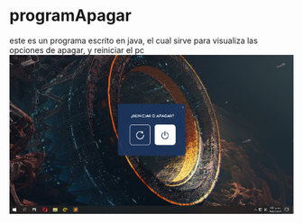 # programApagar
este es un programa escrito en java, el cual sirve para visualiza las opciones de apagar, y reiniciar el pc
<img src="https://github.com/iutria/programApagar/blob/master/apagar.png">
